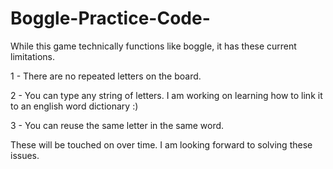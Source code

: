﻿# Boggle-Practice-Code-
 
While this game technically functions like boggle, it has these current limitations.

1 - There are no repeated letters on the board.

2 - You can type any string of letters. I am working on learning how to link it to an english word dictionary :)

3 - You can reuse the same letter in the same word.

These will be touched on over time. I am looking forward to solving these issues.
